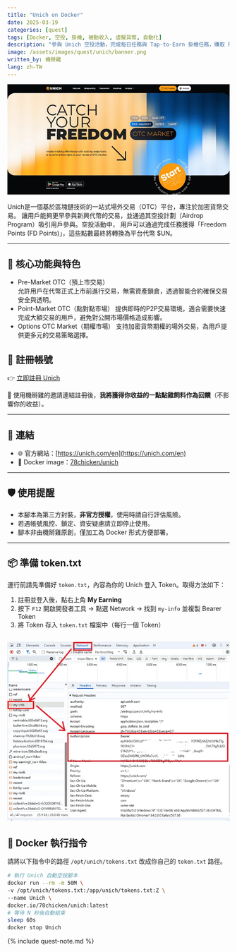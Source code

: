 ```yaml
---
title: "Unich on Docker"
date: 2025-03-19
categories: [quest]
tags: [Docker, 空投, 掛機, 被動收入, 虛擬貨幣, 自動化]
description: "參與 Unich 空投活動，完成每日任務與 Tap-to-Earn 掛機任務，賺取 Freedom Points 並兌換 UN 代幣。"
image: /assets/images/quest/unich/banner.png
written_by: 機掰雞
lang: zh-TW
---
```


![Unich 空投封面圖](/assets/images/quest/unich/banner.png)

Unich是一個基於區塊鏈技術的一站式場外交易（OTC）平台，專注於加密貨幣交易。
讓用戶能夠更早參與新興代幣的交易，並通過其空投計劃（Airdrop Program）吸引用戶參與。空投活動中，
用戶可以通過完成任務獲得「Freedom Points (FD Points)」，這些點數最終將轉換為平台代幣 $UN。

---

## 🌟 核心功能與特色

- Pre-Market OTC（預上市交易）  
  允許用戶在代幣正式上市前進行交易，無需資產鎖倉，透過智能合約確保交易安全與透明。
- Point-Market OTC（點對點市場）
  提供即時的P2P交易環境，適合需要快速完成大額交易的用戶，避免對公開市場價格造成影響。
- Options OTC Market（期權市場）
  支持加密貨幣期權的場外交易，為用戶提供更多元的交易策略選擇。




## 📝 註冊帳號

👉 [立即註冊 Unich](https://unich.com/en/airdrop/sign-up?ref=D2W614)

🎉 使用機掰雞的邀請連結註冊後，**我將獲得你收益的一點點雞飼料作為回饋**（不影響你的收益）。

---

## 🔗 連結

- 🌐 官方網站：[https://unich.com/en](https://unich.com/en)
- 🐳 Docker image：[78chicken/unich](https://hub.docker.com/r/78chicken/unich)

---

## 🛡️ 使用提醒

- 本腳本為第三方封裝，**非官方授權**，使用時請自行評估風險。
- 若遇帳號風控、鎖定、資安疑慮請立即停止使用。
- 腳本非由機掰雞原創，僅加工為 Docker 形式方便部署。

---

## 📦 準備 token.txt

運行前請先準備好 `token.txt`，內容為你的 Unich 登入 Token。取得方法如下：

1. 註冊並登入後，點右上角 **My Earning**
2. 按下 `F12` 開啟開發者工具 → 點選 Network → 找到 `my-info` 並複製 Bearer Token
3. 將 Token 存入 `token.txt` 檔案中（每行一個 Token）

![Unich token1](/assets/images/quest/unich/img_1.png)
---

## 🐳 Docker 執行指令

請將以下指令中的路徑 `/opt/unich/tokens.txt` 改成你自己的 `token.txt` 路徑。

```bash
# 執行 Unich 自動空投腳本
docker run --rm -m 50M \ 
-v /opt/unich/tokens.txt:/app/unich/tokens.txt:Z \
--name Unich \
docker.io/78chicken/unich:latest
# 等待 N 秒後自動結束
sleep 60s
docker stop Unich
``` 
{% include quest-note.md %}
